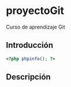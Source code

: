 # proyectoGit
Curso de aprendizaje Git

## Introducción
```php
<?php phpinfo(); ?>
```
## Descripción
